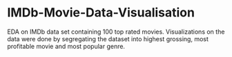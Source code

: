 # IMDb-Movie-Data-Visualisation
EDA on IMDb data set containing 100 top rated movies. Visualizations on the data were done by segregating the dataset into highest grossing, most profitable movie and most popular genre.
